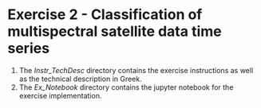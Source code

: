# Exercise 2 - Classification of multispectral satellite data time series

1) The *Instr_TechDesc* directory contains the exercise instructions as well as the technical description in Greek.
2) The *Ex_Notebook* directory contains the jupyter notebook for the exercise implementation.
